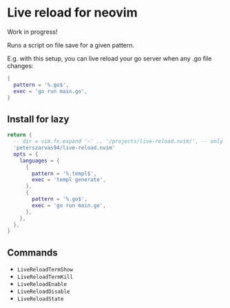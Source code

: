 # Live reload for neovim

Work in progress!

Runs a script on file save for a given pattern.

E.g. with this setup, you can live reload your go server when any .go file changes:

```lua
{
  pattern = '%.go$',
  exec = 'go run main.go',
}
```

## Install for lazy

```lua
return {
  -- dir = vim.fn.expand '~' .. '/projects/live-reload.nvim/', -- only for local dev
  'peterszarvas94/live-reload.nvim'
  opts = {
    languages = {
      {
        pattern = '%.templ$',
        exec = 'templ generate',
      },
      {
        pattern = '%.go$',
        exec = 'go run main.go',
      },
    },
  },
}
```

## Commands

- `LiveReloadTermShow`
- `LiveReloadTermKill`
- `LiveReloadEnable`
- `LiveReloadDisable`
- `LiveReloadState`
